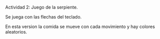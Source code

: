 Actividad 2: Juego de la serpiente.

Se juega con las flechas del teclado.

En esta version la comida se mueve con cada movimiento y hay colores aleatorios.
